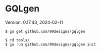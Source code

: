 GQLgen
======

Version: 0.17.43, 2024-02-11

```console
$ go get github.com/99designs/gqlgen

$ cd tools/
$ go run github.com/99designs/gqlgen init
```
